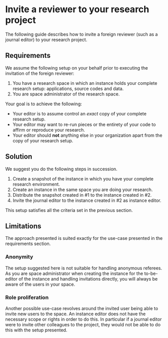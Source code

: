 # Invite a reviewer to your research project

The following guide describes how to invite a foreign reviewer \(such as a journal editor\) to your research project.

## Requirements

We assume the following setup on your behalf prior to executing the invitation of the foreign reviewer:

1. You have a research space in which an instance holds your complete research setup: applications, source codes and data.
2. You are space administrator of the research space.

Your goal is to achieve the following:

* Your editor is to assume control an _exact_ copy of your complete research setup.
* Your editor may want to re-run pieces or the entirety of your code to affirm or reproduce your research.
* Your editor should **not** anything else in your organization apart from the copy of your research setup.

## Solution

We suggest you do the following steps in succession.

1. Create a snapshot of the instance in which you have your complete research environment.
2. Create an instance in the same space you are doing your research.
3. Distribute the snapshot created in \#1 to the instance created in \#2.
4. Invite the journal editor to the instance created in \#2 as instance editor.

This setup satisfies all the criteria set in the previous section.

## Limitations

The approach presented is suited exactly for the use-case presented in the requirements section.

### Anonymity

The setup suggested here is not suitable for handling anonymous referees. As you are space administrator when creating the instance for the to-be-editor of the instance and handling invitations directly, you will always be aware of the users in your space.

### Role proliferation

Another possible use-case revolves around the invited user being able to invite new users to the space. An instance editor does not have the necessary scope or rights in order to do this. In particular if a journal editor were to invite other colleagues to the project, they would not be able to do this with the setup presented.

